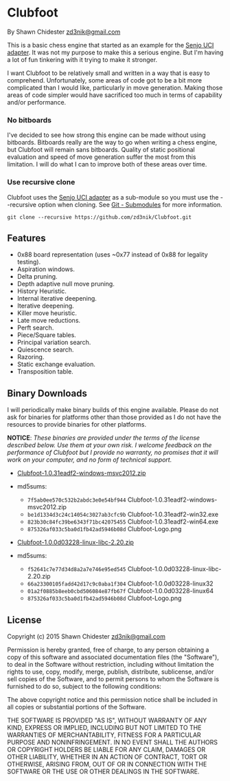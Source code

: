 Clubfoot
========

By Shawn Chidester <zd3nik@gmail.com>

This is a basic chess engine that started as an example for the [Senjo UCI adapter](https://github.com/zd3nik/SenjoUCIAdapter).  It was not my purpose to make this a serious engine.  But I'm having a lot of fun tinkering with it trying to make it stronger.

I want Clubfoot to be relatively small and written in a way that is easy to comprehend.  Unfortunately, some areas of code got to be a bit more complicated than I would like, particularly in move generation.  Making those areas of code simpler would have sacrificed too much in terms of capability and/or performance.

### No bitboards

I've decided to see how strong this engine can be made without using bitboards.  Bitboards really are the way to go when writing a chess engine, but Clubfoot will remain sans bitboards.  Quality of static positional evaluation and speed of move generation suffer the most from this limitation.  I will do what I can to improve both of these areas over time.

### Use recursive clone

Clubfoot uses the [Senjo UCI adapter](https://github.com/zd3nik/SenjoUCIAdapter) as a sub-module so you must use the --recursive option when cloning.  See [Git - Submodules](http://git-scm.com/book/en/v2/Git-Tools-Submodules) for more information.

`git clone --recursive https://github.com/zd3nik/Clubfoot.git`

Features
--------

* 0x88 board representation (uses ~0x77 instead of 0x88 for legality testing).
* Aspiration windows.
* Delta pruning.
* Depth adaptive null move pruning.
* History Heuristic.
* Internal iterative deepening.
* Iterative deepening.
* Killer move heuristic.
* Late move reductions.
* Perft search.
* Piece/Square tables.
* Principal variation search.
* Quiescence search.
* Razoring.
* Static exchange evaluation.
* Transposition table.

Binary Downloads
----------------

I will periodically make binary builds of this engine available.  Please do not ask for binaries for platforms other than those provided as I do not have the resources to provide binaries for other platforms.

**NOTICE**: *These binaries are provided under the terms of the license described below.  Use them at your own risk.  I welcome feedback on the performance of Clubfoot but I provide no warranty, no promises that it will work on your computer, and no form of technical support.*

* [Clubfoot-1.0.31eadf2-windows-msvc2012.zip](https://drive.google.com/open?id=0B3Bl0MPLTCLjd3o0Rkx2dXRsM0k&authuser=0)
* md5sums:
 
  * `7f5ab0ee570c532b2abdc3e0e54bf944` Clubfoot-1.0.31eadf2-windows-msvc2012.zip
  * `be1d1334d3c24c14054c3027ab3cfc9b` Clubfoot-1.0.31eadf2-win32.exe
  * `823b30c84fc39be6343f71bc42075455` Clubfoot-1.0.31eadf2-win64.exe
  * `875326af033c5ba0d1fb42ad5946b08d` Clubfoot-Logo.png


* [Clubfoot-1.0.0d03228-linux-libc-2.20.zip](https://drive.google.com/open?id=0B3Bl0MPLTCLjNEZMU3VnanJQTU0&authuser=0)
* md5sums:
 
  * `f52641c7e77d34d8a2a7e746e95ed545` Clubfoot-1.0.0d03228-linux-libc-2.20.zip
  * `66a23300105fadd42d17c9c0aba1f304` Clubfoot-1.0.0d03228-linux32
  * `01a2f0885b8eeb0cbd506084e87fb67f` Clubfoot-1.0.0d03228-linux64
  * `875326af033c5ba0d1fb42ad5946b08d` Clubfoot-Logo.png

License
-------

Copyright (c) 2015 Shawn Chidester <zd3nik@gmail.com>

Permission is hereby granted, free of charge, to any person obtaining a copy
of this software and associated documentation files (the "Software"), to deal
in the Software without restriction, including without limitation the rights
to use, copy, modify, merge, publish, distribute, sublicense, and/or sell
copies of the Software, and to permit persons to whom the Software is
furnished to do so, subject to the following conditions:

The above copyright notice and this permission notice shall be included in
all copies or substantial portions of the Software.

THE SOFTWARE IS PROVIDED "AS IS", WITHOUT WARRANTY OF ANY KIND, EXPRESS OR
IMPLIED, INCLUDING BUT NOT LIMITED TO THE WARRANTIES OF MERCHANTABILITY,
FITNESS FOR A PARTICULAR PURPOSE AND NONINFRINGEMENT. IN NO EVENT SHALL THE
AUTHORS OR COPYRIGHT HOLDERS BE LIABLE FOR ANY CLAIM, DAMAGES OR OTHER
LIABILITY, WHETHER IN AN ACTION OF CONTRACT, TORT OR OTHERWISE, ARISING FROM,
OUT OF OR IN CONNECTION WITH THE SOFTWARE OR THE USE OR OTHER DEALINGS IN
THE SOFTWARE.

